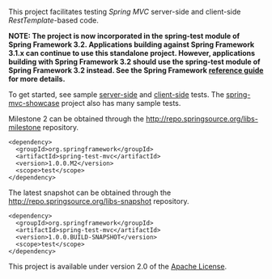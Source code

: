 
This project facilitates testing _Spring MVC_ server-side and client-side _RestTemplate_-based code.

__NOTE: The project is now incorporated in the spring-test module of Spring Framework 3.2. Applications building against Spring Framework 3.1.x can continue to use this standalone project. However, applications building with Spring Framework 3.2 should use the spring-test module of Spring Framework 3.2 instead. See the Spring Framework [reference guide](http://static.springsource.org/spring-framework/docs/3.2.0.BUILD-SNAPSHOT/reference/htmlsingle/#spring-mvc-test-framework) for more details.__

To get started, see sample [server-side](spring-test-mvc/tree/master/src/test/java/org/springframework/test/web/server/samples) and [client-side](spring-test-mvc/tree/master/src/test/java/org/springframework/test/web/client/samples) tests. The [spring-mvc-showcase](https://github.com/SpringSource/spring-mvc-showcase) project also has many sample tests.

Milestone 2 can be obtained through the
http://repo.springsource.org/libs-milestone repository.

    <dependency>
      <groupId>org.springframework</groupId>
      <artifactId>spring-test-mvc</artifactId>
      <version>1.0.0.M2</version>
      <scope>test</scope>
    </dependency>

The latest snapshot can be obtained through the http://repo.springsource.org/libs-snapshot repository.

    <dependency>
      <groupId>org.springframework</groupId>
      <artifactId>spring-test-mvc</artifactId>
      <version>1.0.0.BUILD-SNAPSHOT</version>
      <scope>test</scope>
    </dependency>

This project is available under version 2.0 of the [Apache License](https://www.apache.org/licenses/LICENSE-2.0).
